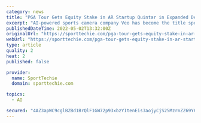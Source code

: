 ```yaml
---
category: news
title: "PGA Tour Gets Equity Stake in AR Startup Quintar in Expanded Deal"
excerpt: "AI-powered sports camera company Veo has become the title sponsor ... accruing more than 15,000 livestreams and on-demand content clips last year. But the start of OneFootball Labs will speed up the company’s presence in Web3, allowing teams, leagues ..."
publishedDateTime: 2022-05-02T13:32:00Z
originalUrl: "https://sporttechie.com/pga-tour-gets-equity-stake-in-ar-startup-quintar-in-expanded-deal"
webUrl: "https://sporttechie.com/pga-tour-gets-equity-stake-in-ar-startup-quintar-in-expanded-deal"
type: article
quality: 2
heat: 2
published: false

provider:
  name: SportTechie
  domain: sporttechie.com

topics:
  - AI

secured: "4AZ3apWC9cglBZBd1BrQlF1GW72p93xbzYItenEis3aojyCjS25MzrnZZ69Y6udGcFiUd9gJgOMRGs3uyC9faGdcapwNNX1wFmsJvb4a2luzXEgHSlfil51KHZRQs8EAq0o5Y3+mGQ22EmCXfxox4Jr+a3pv/5gLCnZ1WWmlWU1CToJQeJ15HWNQfv2xvS7sMDTlXhLFhtuEw7IMlIViW52Ne/sNFfohT21SA+WkLR56xoIUAzrbV2MZCSY+CVGP8w5ME2bPk0xI63MjSubc1116OiAx+aOTP5drTOte2J60iOUIt97o4WF2dQ88oQLNFnWuMLCeyCDeyZT4khZesfP0cG/zLFEq3KiVVZX0FlI=;ryd/5bUZoWeiauho2spHMQ=="
---
```


